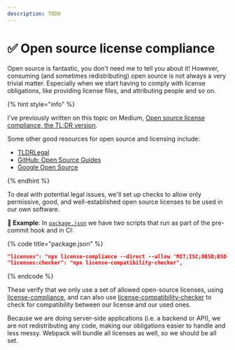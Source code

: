 ```yaml
---
description: TODO
---
```


# ✅ Open source license compliance

Open source is fantastic, you don't need me to tell you about it! However, consuming (and sometimes redistributing) open source is not always a very trivial matter. Especially when we start having to comply with license obligations, like providing license files, and attributing people and so on.

{% hint style="info" %}

I've previously written on this topic on Medium, [Open source license compliance, the TL;DR version](https://medium.com/wearehumblebee/open-source-license-compliance-the-tl-dr-version-b52ca78df957).

Some other good resources for open source and licensing include:

- [TLDRLegal](https://tldrlegal.com)
- [GitHub: Open Source Guides](https://opensource.guide)
- [Google Open Source](https://opensource.google/documentation/reference)

{% endhint %}

To deal with potential legal issues, we'll set up checks to allow only permissive, good, and well-established open source licenses to be used in our own software.

**🎯 Example**: In [`package.json`](https://github.com/mikaelvesavuori/better-apis-workshop/blob/main/package.json) we have two scripts that run as part of the pre-commit hook and in CI:

{% code title="package.json" %}

```json
"licenses": "npx license-compliance --direct --allow 'MIT;ISC;0BSD;BSD-2-Clause;BSD-3-Clause;Apache-2.0;Unlicense;CC0-1.0'",
"licenses:checker": "npx license-compatibility-checker",
```

{% endcode %}

These verify that we only use a set of allowed open-source licenses, using [license-compliance](https://www.npmjs.com/package/license-compliance), and can also use [license-compatibility-checker](https://www.npmjs.com/package/license-compatibility-checker) to check for compatibility between our license and our used ones.

Because we are doing server-side applications (i.e. a backend or API), we are not redistributing any code, making our obligations easier to handle and less messy. Webpack will bundle all licenses as well, so we should be all set.
